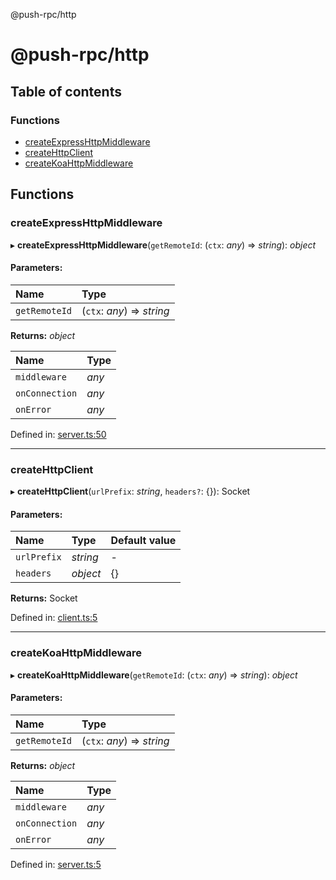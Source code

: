 @push-rpc/http

# @push-rpc/http

## Table of contents

### Functions

- [createExpressHttpMiddleware](README.md#createexpresshttpmiddleware)
- [createHttpClient](README.md#createhttpclient)
- [createKoaHttpMiddleware](README.md#createkoahttpmiddleware)

## Functions

### createExpressHttpMiddleware

▸ **createExpressHttpMiddleware**(`getRemoteId`: (`ctx`: *any*) => *string*): *object*

#### Parameters:

| Name | Type |
| :------ | :------ |
| `getRemoteId` | (`ctx`: *any*) => *string* |

**Returns:** *object*

| Name | Type |
| :------ | :------ |
| `middleware` | *any* |
| `onConnection` | *any* |
| `onError` | *any* |

Defined in: [server.ts:50](https://github.com/vasyas/typescript-rpc/blob/4c1eb2a/packages/http/src/server.ts#L50)

___

### createHttpClient

▸ **createHttpClient**(`urlPrefix`: *string*, `headers?`: {}): Socket

#### Parameters:

| Name | Type | Default value |
| :------ | :------ | :------ |
| `urlPrefix` | *string* | - |
| `headers` | *object* | {} |

**Returns:** Socket

Defined in: [client.ts:5](https://github.com/vasyas/typescript-rpc/blob/4c1eb2a/packages/http/src/client.ts#L5)

___

### createKoaHttpMiddleware

▸ **createKoaHttpMiddleware**(`getRemoteId`: (`ctx`: *any*) => *string*): *object*

#### Parameters:

| Name | Type |
| :------ | :------ |
| `getRemoteId` | (`ctx`: *any*) => *string* |

**Returns:** *object*

| Name | Type |
| :------ | :------ |
| `middleware` | *any* |
| `onConnection` | *any* |
| `onError` | *any* |

Defined in: [server.ts:5](https://github.com/vasyas/typescript-rpc/blob/4c1eb2a/packages/http/src/server.ts#L5)
